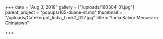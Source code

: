 +++
date = "Aug 3, 2018"
gallery = ["/uploads/180304-31.jpg"]
parent_project = "popups/165-duane-st.md"
thumbnail = "/uploads/CafeForgot_India_Look2_027.jpg"
title = "India Salvor Menuez in Chinatown"

+++
